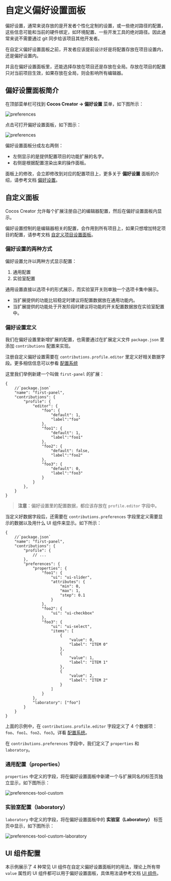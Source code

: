# 自定义偏好设置面板

偏好设置，通常来说存放的是开发者个性化定制的设置，或一些绝对路径的配置，这些信息可能和当前的硬件绑定，如环境配置、一些开发工具的绝对路径。因此通常来说不需要通过 git 同步给该项目其他开发者。

在自定义偏好设置面板之前，开发者应该提前设计好是将配置存放在项目设置内，还是偏好设置内。

并且在偏好设置面板里，还能选择存放在项目还是存放在全局。存放在项目的配置只对当前项目生效，如果存放在全局，则会影响所有编辑器。

## 偏好设置面板简介

在顶部菜单栏可找到 **Cocos Creator -> 偏好设置** 菜单，如下图所示：

![preferences](./image/preferences-menu.png)

点击可打开偏好设置面板，如下图示：

![preferences](./image/preferences-tool.png)

偏好设置面板分成左右两侧：

- 左侧显示的是提供配置项目的功能扩展的名字。
- 右侧是根据配置渲染出来的操作面板。

面板上的修改，会立即修改到对应的配置项目上，更多关于 **偏好设置** 面板的介绍，请参考文档 [偏好设置](../../editor/preferences/index.md)。

## 自定义面板

Cocos Creator 允许每个扩展注册自己的编辑器配置，然后在偏好设置面板内显示。

偏好设置控制的是编辑器相关的配置，会作用到所有项目上，如果只想增加特定项目的配置，请参考文档 [自定义项目设置面板](./contributions-project.md)。

### 偏好设置的两种方式

偏好设置允许以两种方式显示配置：

1. 通用配置
2. 实验室配置

通用设置直接以选项卡的形式展示，而实验室开关则单独一个选项卡集中展示。

- 当扩展提供的功能比较稳定时建议将配置数据放在通用功能内。
- 当扩展提供的功能处于开发阶段时建议将功能的开关配置数据放在实验室配置中。

### 偏好设置定义

我们在偏好设置里新增扩展的配置，也需要通过在扩展定义文件 `package.json` 里添加 `contributions` 配置来实现。

注册自定义偏好设置需要在 `contributions.profile.editor` 里定义好相关数据字段。更多相信信息可以参看 [配置系统](./profile.md)

这里我们举例新建一个叫做 `first-panel` 的扩展：

```JSON5
{
    //`package.json`
    "name": "first-panel",
    "contributions": {
        "profile": {
            "editor": {
                "foo": {
                    "default": 1,
                    "label":"foo"
                },
                "foo1": {
                    "default": 1,
                    "label":"foo1"
                },
                "foo2": {
                    "default": false,
                    "label":"foo2"
                },
                "foo3": {
                    "default": 0,
                    "label":"foo3"
                }
            }
        },   
    }
}
```

> **注意**：偏好设置里的配置数据，都应该存放在 `profile.editor` 字段中。

当定义好数据字段后，还需要在 `contributions.preferences` 字段里定义需要显示的数据以及用什么 UI 组件来显示。如下所示：

```JSON5
{
    //`package.json`
    "name": "first-panel",
    "contributions": {
        "profile": {
            // ...
        },
        "preferences": {
            "properties": {
                "foo1": {
                    "ui": "ui-slider",
                    "attributes": {
                        "min": 0,
                        "max": 1,
                        "step": 0.1
                    }
                },
                "foo2": {
                    "ui": "ui-checkbox"
                },
                "foo3": {
                    "ui": "ui-select",
                    "items": [
                        {
                            "value": 0,
                            "label": "ITEM 0"
                        },
                        {
                            "value": 1,
                            "label": "ITEM 1"
                        },
                        {
                            "value": 2,
                            "label": "ITEM 2"
                        }
                    ]
                }
            },
            "laboratory": ["foo"]
        }    
    }
}
```

上面的示例中，在 `contributions.profile.editor` 字段定义了 4 个数据项： `foo`、`foo1`、`foo2`、`foo3`。详看 [配置系统](./profile.md)。

在 `contributions.preferences` 字段中，我们定义了 `properties` 和 `laboratory`。

### 通用配置（properties）

`properties` 中定义的字段，将在偏好设置面板中新建一个与扩展同名的标签页独立显示，如下图所示：

![preferences-tool-custom](./image/preferences-tool-custom.png)

### 实验室配置（laboratory）

`laboratory` 中定义的字段，将在偏好设置面板中的 **实验室（Laboratory）** 标签页中显示，如下图所示：

![preferences-tool-custom-laboratory](./image/preferences-tool-custom-laboratory.png)

## UI 组件配置

本示例展示了 4 种常见 UI 组件在自定义偏好设置面板时的用法，理论上所有带 `value` 属性的 UI 组件都可以用于偏好设置面板，具体用法请参考文档 [UI 组件](./ui.md)。
